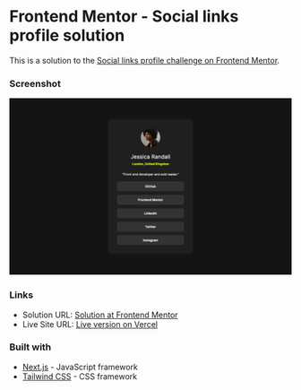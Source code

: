 # Frontend Mentor - Social links profile solution

This is a solution to the [Social links profile challenge on Frontend Mentor](https://www.frontendmentor.io/challenges/social-links-profile-UG32l9m6dQ). 


### Screenshot

![Screenshot of the completed challenge](./design/screenshot.png)


### Links

- Solution URL: [Solution at Frontend Mentor](...)
- Live Site URL: [Live version on Vercel](https://social-links-profile-lyart.vercel.app)


### Built with

- [Next.js](https://nextjs.org/) - JavaScript framework
- [Tailwind CSS](https://tailwindcss.com/) - CSS framework

